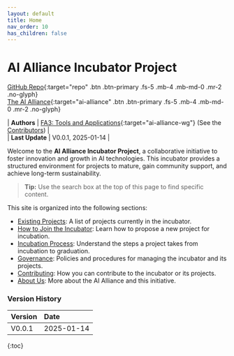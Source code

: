 ```yaml
---  
layout: default  
title: Home  
nav_order: 10  
has_children: false
---  
```


# AI Alliance Incubator Project

[GitHub Repo](https://github.com/The-AI-Alliance/incubator){:target="repo" .btn .btn-primary .fs-5 .mb-4 .mb-md-0 .mr-2 .no-glyph}  
[The AI Alliance](https://thealliance.ai){:target="ai-alliance" .btn .btn-primary .fs-5 .mb-4 .mb-md-0 .mr-2 .no-glyph}

| **Authors**     | [FA3: Tools and Applications](https://thealliance.ai/focus-areas/applications-and-tools){:target="ai-alliance-wg"} (See the [Contributors]({{site.baseurl}}/contributing/#contributors)) |  
| **Last Update** | V0.0.1, 2025-01-14 |

Welcome to the **AI Alliance Incubator Project**, a collaborative initiative to foster innovation and growth in AI technologies. This incubator provides a structured environment for projects to mature, gain community support, and achieve long-term sustainability.

> **Tip:** Use the search box at the top of this page to find specific content.

This site is organized into the following sections:

* [Existing Projects]({{site.baseurl}}/existing_projects): A list of projects currently in the incubator.
* [How to Join the Incubator]({{site.baseurl}}/join_incubator): Learn how to propose a new project for incubation.
* [Incubation Process]({{site.baseurl}}/incubation_process): Understand the steps a project takes from incubation to graduation.
* [Governance]({{site.baseurl}}/governance): Policies and procedures for managing the incubator and its projects.
* [Contributing]({{site.baseurl}}/contributing): How you can contribute to the incubator or its projects.
* [About Us]({{site.baseurl}}/about): More about the AI Alliance and this initiative.

### Version History

| Version  | Date       |  
| :------- | :--------- |  
| V0.0.1   | 2025-01-14 |  

{:toc}  